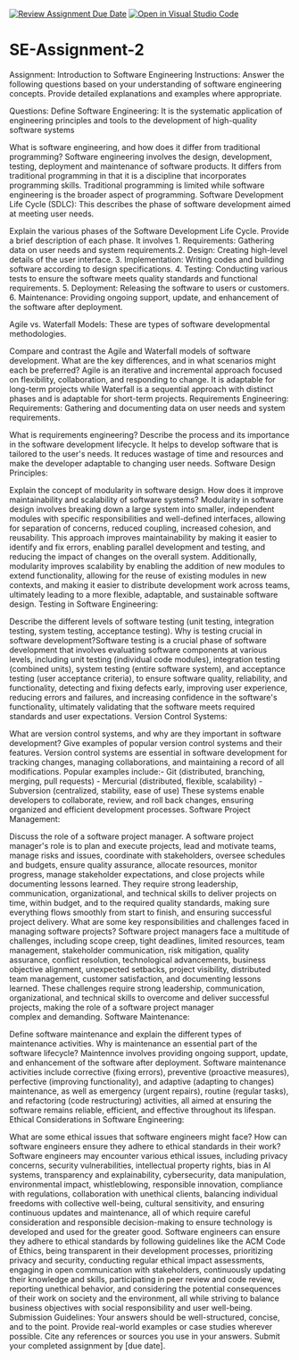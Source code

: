 [![Review Assignment Due Date](https://classroom.github.com/assets/deadline-readme-button-24ddc0f5d75046c5622901739e7c5dd533143b0c8e959d652212380cedb1ea36.svg)](https://classroom.github.com/a/-ucQIGTc)
[![Open in Visual Studio Code](https://classroom.github.com/assets/open-in-vscode-718a45dd9cf7e7f842a935f5ebbe5719a5e09af4491e668f4dbf3b35d5cca122.svg)](https://classroom.github.com/online_ide?assignment_repo_id=15228462&assignment_repo_type=AssignmentRepo)
# SE-Assignment-2
Assignment: Introduction to Software Engineering
Instructions:
Answer the following questions based on your understanding of software engineering concepts. Provide detailed explanations and examples where appropriate.

Questions:
Define Software Engineering: It is the systematic application of engineering principles and tools to the development of high-quality software systems

What is software engineering, and how does it differ from traditional programming? Software engineering involves the design, development, testing, deployment and maintenance of software products. It differs from traditional programming in that it is a discipline that incorporates programming skills. Traditional programming is limited while software engineering is the broader aspect of programming.
Software Development Life Cycle (SDLC): This describes the phase of software development aimed at meeting user needs. 

Explain the various phases of the Software Development Life Cycle. Provide a brief description of each phase. It involves 1. Requirements: Gathering data on user needs and system requirements.2.  Design: Creating high-level details of the user interface. 3. Implementation: Writing codes and building software according to design specifications. 4. Testing: Conducting various tests to ensure the software meets quality standards and functional requirements. 5. Deployment: Releasing the software to users or customers. 6. Maintenance: Providing ongoing support, update, and enhancement of the software after deployment. 

Agile vs. Waterfall Models: These are types of software developmental methodologies.

Compare and contrast the Agile and Waterfall models of software development. What are the key differences, and in what scenarios might each be preferred? Agile is an iterative and incremental approach focused on flexibility, collaboration, and responding to change. It is adaptable for long-term projects while Waterfall is a sequential approach with distinct phases and is adaptable for short-term projects.
Requirements Engineering: Requirements: Gathering and documenting data on user needs and system requirements.

What is requirements engineering? Describe the process and its importance in the software development lifecycle. It helps to develop software that is tailored to the user's needs. It reduces wastage of time and resources and make the developer adaptable to changing user needs.
Software Design Principles:

Explain the concept of modularity in software design. How does it improve maintainability and scalability of software systems? Modularity in software design involves breaking down a large system into smaller, independent modules with specific responsibilities and well-defined interfaces, allowing for separation of concerns, reduced coupling, increased cohesion, and reusability. This approach improves maintainability by making it easier to identify and fix errors, enabling parallel development and testing, and reducing the impact of changes on the overall system. Additionally, modularity improves scalability by enabling the addition of new modules to extend functionality, allowing for the reuse of existing modules in new contexts, and making it easier to distribute development work across teams, ultimately leading to a more flexible, adaptable, and sustainable software design.
Testing in Software Engineering:

Describe the different levels of software testing (unit testing, integration testing, system testing, acceptance testing). Why is testing crucial in software development?Software testing is a crucial phase of software development that involves evaluating software components at various levels, including unit testing (individual code modules), integration testing (combined units), system testing (entire software system), and acceptance testing (user acceptance criteria), to ensure software quality, reliability, and functionality, detecting and fixing defects early, improving user experience, reducing errors and failures, and increasing confidence in the software's functionality, ultimately validating that the software meets required standards and user expectations.
Version Control Systems:

What are version control systems, and why are they important in software development? Give examples of popular version control systems and their features. Version control systems are essential in software development for tracking changes, managing collaborations, and maintaining a record of all modifications. Popular examples include:- Git (distributed, branching, merging, pull requests) - Mercurial (distributed, flexible, scalability) - Subversion (centralized, stability, ease of use) These systems enable developers to collaborate, review, and roll back changes, ensuring organized and efficient development processes.
Software Project Management:

Discuss the role of a software project manager. A software project manager's role is to plan and execute projects, lead and motivate teams, manage risks and issues, coordinate with stakeholders, oversee schedules and budgets, ensure quality assurance, allocate resources, monitor progress, manage stakeholder expectations, and close projects while documenting lessons learned. They require strong leadership, communication, organizational, and technical skills to deliver projects on time, within budget, and to the required quality standards, making sure everything flows smoothly from start to finish, and ensuring successful project delivery. What are some key responsibilities and challenges faced in managing software projects? Software project managers face a multitude of challenges, including scope creep, tight deadlines, limited resources, team management, stakeholder communication, risk mitigation, quality assurance, conflict resolution, technological advancements, business objective alignment, unexpected setbacks, project visibility, distributed team management, customer satisfaction, and documenting lessons learned. These challenges require strong leadership, communication, organizational, and technical skills to overcome and deliver successful projects, making the role of a software project manager complex and demanding.
Software Maintenance:

Define software maintenance and explain the different types of maintenance activities. Why is maintenance an essential part of the software lifecycle? Maintennce involves providing ongoing support, update, and enhancement of the software after deployment. Software maintenance activities include corrective (fixing errors), preventive (proactive measures), perfective (improving functionality), and adaptive (adapting to changes) maintenance, as well as emergency (urgent repairs), routine (regular tasks), and refactoring (code restructuring) activities, all aimed at ensuring the software remains reliable, efficient, and effective throughout its lifespan.
Ethical Considerations in Software Engineering:

What are some ethical issues that software engineers might face? How can software engineers ensure they adhere to ethical standards in their work? Software engineers may encounter various ethical issues, including privacy concerns, security vulnerabilities, intellectual property rights, bias in AI systems, transparency and explainability, cybersecurity, data manipulation, environmental impact, whistleblowing, responsible innovation, compliance with regulations, collaboration with unethical clients, balancing individual freedoms with collective well-being, cultural sensitivity, and ensuring continuous updates and maintenance, all of which require careful consideration and responsible decision-making to ensure technology is developed and used for the greater good. Software engineers can ensure they adhere to ethical standards by following guidelines like the ACM Code of Ethics, being transparent in their development processes, prioritizing privacy and security, conducting regular ethical impact assessments, engaging in open communication with stakeholders, continuously updating their knowledge and skills, participating in peer review and code review, reporting unethical behavior, and considering the potential consequences of their work on society and the environment, all while striving to balance business objectives with social responsibility and user well-being.
Submission Guidelines:
Your answers should be well-structured, concise, and to the point.
Provide real-world examples or case studies wherever possible.
Cite any references or sources you use in your answers.
Submit your completed assignment by [due date].
